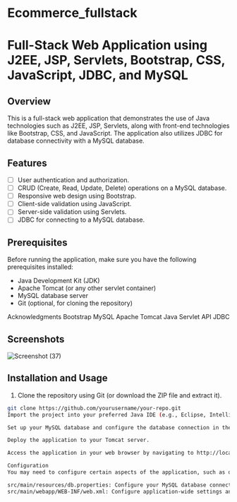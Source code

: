 # Ecommerce_fullstack
# Full-Stack Web Application using J2EE, JSP, Servlets, Bootstrap, CSS, JavaScript, JDBC, and MySQL

## Overview
This is a full-stack web application that demonstrates the use of Java technologies such as J2EE, JSP, Servlets, along with front-end technologies like Bootstrap, CSS, and JavaScript. The application also utilizes JDBC for database connectivity with a MySQL database.

## Features
- [ ] User authentication and authorization.
- [ ] CRUD (Create, Read, Update, Delete) operations on a MySQL database.
- [ ] Responsive web design using Bootstrap.
- [ ] Client-side validation using JavaScript.
- [ ] Server-side validation using Servlets.
- [ ] JDBC for connecting to a MySQL database.

## Prerequisites
Before running the application, make sure you have the following prerequisites installed:

- Java Development Kit (JDK)
- Apache Tomcat (or any other servlet container)
- MySQL database server
- Git (optional, for cloning the repository)

Acknowledgments
Bootstrap
MySQL
Apache Tomcat
Java Servlet API
JDBC
## Screenshots
![Screenshot (37)](https://github.com/samareshm61/Ecommerce_fullstack/assets/100060477/2d35eb48-1caf-4af7-bbdd-72d3c7136ad5)

## Installation and Usage
1. Clone the repository using Git (or download the ZIP file and extract it).
```bash
git clone https://github.com/yourusername/your-repo.git
Import the project into your preferred Java IDE (e.g., Eclipse, IntelliJ IDEA).

Set up your MySQL database and configure the database connection in the src/main/resources/db.properties file.

Deploy the application to your Tomcat server.

Access the application in your web browser by navigating to http://localhost:8080/your-app-name.

Configuration
You may need to configure certain aspects of the application, such as database connection details or application settings. Check the following files for configuration:

src/main/resources/db.properties: Configure your MySQL database connection details here.
src/main/webapp/WEB-INF/web.xml: Configure application-wide settings and Servlet mappings.![Screenshot (37)](https://github.com/samareshm61/Ecommerce_fullstack/assets/100060477/e582d589-faa3-44d3-a1c6-b71384160e16)

